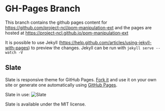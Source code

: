 
# GH-Pages Branch

This branch contains the github pages content for https://github.com/project-ncl/pom-manipulation-ext and the pages are hosted at https://project-ncl.github.io/pom-manipulation-ext

It is possible to use Jekyll (https://help.github.com/articles/using-jekyll-with-pages) to preview the changes. Jekyll can be run with `jekyll serve --watch -V`


## Slate
Slate is responsive theme for GitHub Pages. [Fork it](https://github.com/jsncostello/slate/fork_select) and use it on your own site or generate one automatically using [GitHub Pages](http://pages.github.com).

Slate in use:
![Slate](https://f.cloud.github.com/assets/416727/1730110/c72a2f96-62d3-11e3-9d6f-efc53e24aeb2.png)

Slate is available under the MIT license.

